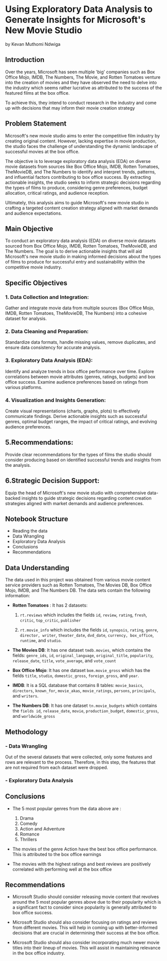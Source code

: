 # Using Exploratory Data Analysis to Generate Insights for Microsoft's New Movie Studio 
   by Kevan Muthomi Ndwiga
## Introduction
Over the years, Microsoft has seen multiple 'big' companies such as Box Office Mojo, IMDB, The Numbers, The Movie, and Rotten Tomatoes venture into the creation of movies and they have observed the need to delve into the industry which seems rather lucrative as attributed to the success of the featured films at the box office. 

To achieve this, they intend to conduct research in the industry and come up with decisions that may inform their movie creation strategy

## Problem Statement
Microsoft's new movie studio aims to enter the competitive film industry by creating original content. However, lacking expertise in movie production, the studio faces the challenge of understanding the dynamic landscape of successful movies at the box office. 

The objective is to leverage exploratory data analysis (EDA) on diverse movie datasets from sources like Box Office Mojo, IMDB, Rotten Tomatoes, TheMovieDB, and The Numbers to identify and interpret trends, patterns, and influential factors contributing to box office success. By extracting actionable insights, the studio seeks to inform strategic decisions regarding the types of films to produce, considering genre preferences, budget allocation, critical ratings, and audience reception.

Ultimately, this analysis aims to guide Microsoft's new movie studio in crafting a targeted content creation strategy aligned with market demands and audience expectations.

## Main Objective 
To conduct an exploratory data analysis (EDA) on diverse movie datasets sourced from Box Office Mojo, IMDB, Rotten Tomatoes, TheMovieDB, and The Numbers. The goal is to derive actionable insights that will aid Microsoft's new movie studio in making informed decisions about the types of films to produce for successful entry and sustainability within the competitive movie industry.

## Specific Objectives
 ### 1. Data Collection and Integration:
Gather and integrate movie data from multiple sources (Box Office Mojo, IMDB, Rotten Tomatoes, TheMovieDB, The Numbers) into a cohesive dataset for analysis.

 ### 2. Data Cleaning and Preparation:
Standardize data formats, handle missing values, remove duplicates, and ensure data consistency for accurate analysis.

 ### 3. Exploratory Data Analysis (EDA):
Identify and analyze trends in box office performance over time.
Explore correlations between movie attributes (genres, ratings, budgets) and box office success.
Examine audience preferences based on ratings from various platforms.

 ### 4. Visualization and Insights Generation:
Create visual representations (charts, graphs, plots) to effectively communicate findings.
Derive actionable insights such as successful genres, optimal budget ranges, the impact of critical ratings, and evolving audience preferences.

 ## 5.Recommendations:
Provide clear recommendations for the types of films the studio should consider producing based on identified successful trends and insights from the analysis.

## 6.Strategic Decision Support:
Equip the head of Microsoft's new movie studio with comprehensive data-backed insights to guide strategic decisions regarding content creation strategies aligned with market demands and audience preferences.

## Notebook Structure
- Reading the data
- Data Wrangling
- Exploratory Data Analysis
- Conclusions
- Recommendations

## Data Understanding
The data used in this project was obtained from various movie content service providers such as Rotten Tomatoes, The Movies DB, Box Office Mojo, IMDB, and The Numbers DB.
The data sets contain the following information:
   - **Rotten Tomatoes** : It has 2 datasets:
        1. `rt.reviews` which includes the fields `id`, `review`, `rating`, `fresh`, `critic`, `top_critic`, `publisher`
           
        2.  `rt.movie_info` which includes the fields `id`, `synopsis`, `rating`, `genre`, `director, writer`, `theater_date`, `dvd_date`, `currency, box_office`, `runtime`, and `studio`.
          
   - **The Movies DB**: It has one dataset `tmdb.movies`, which contains the fields: `genre_ids`, `id`, `original_language`, `original_title`, `popularity`, `release_date`, `title`, `vote_average`, and `vote_count`
     
   - **Box Office Mojo**: It has one dataset `bom.movie_gross` which has the fields `title`, `studio`, `domestic_gross`, `foreign_gross`, and `year`.
   
   - **IMDB**: It is a SQL database that contains 8 tables: `movie_basics`, `directors`, `known_for`, `movie_akas`, `movie_ratings`, `persons`, `principals`, and `writers`.
   
   - **The Numbers DB**: It has one dataset `tn.movie_budgets` which contains the `fields id`, `release_date`, `movie`, `production_budget`, `domestic_gross`, and `worldwide_gross`

## Methodology
### - Data Wrangling
Out of the several datasets that were collected, only some features and rows are relevant to the process. Therefore, in this step, the features that are not required from each dataset were dropped. 

### - Exploratory Data Analysis



## Conclusions
- The 5 most popular genres from the data above are : 
    1. Drama
    1. Comedy
    1. Action and Adventure
    1. Romance
    1. Thrillers

- The movies of the genre Action have the best box office performance. This is attributed to the box office earnings

- The movies with the highest ratings and best reviews are positively correlated with performing well at the box office

## Recommendations
- Microsoft Studio should consider releasing movie content that revolves around the 5 most popular genres above due to their popularity which is a significant fact to consider since popularity is generally attributed to box office success.

- Microsoft Studio should also consider focusing on ratings and reviews from different movies. This will help in coming up with better-informed decisions that are crucial in determining their success at the box office.

- Microsoft Studio should also consider incorporating much newer movie titles into their lineup of movies. This will assist in maintaining relevance in the box office industry.
